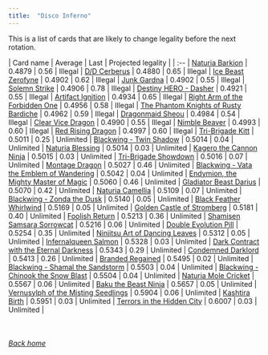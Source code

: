 ```yaml
---
title:  "Disco Inferno"
---
```


This is a list of cards that are likely to change legality before the next rotation.

| Card name | Average | Last | Projected legality |
| :-- |
[Naturia Barkion](https://db.ygoprodeck.com/card/?search=Naturia%20Barkion) | 0.4879 | 0.56 | Illegal |
[D/D Cerberus](https://db.ygoprodeck.com/card/?search=D/D%20Cerberus) | 0.4880 | 0.65 | Illegal |
[Ice Beast Zerofyne](https://db.ygoprodeck.com/card/?search=Ice%20Beast%20Zerofyne) | 0.4902 | 0.62 | Illegal |
[Junk Gardna](https://db.ygoprodeck.com/card/?search=Junk%20Gardna) | 0.4902 | 0.55 | Illegal |
[Solemn Strike](https://db.ygoprodeck.com/card/?search=Solemn%20Strike) | 0.4906 | 0.78 | Illegal |
[Destiny HERO - Dasher](https://db.ygoprodeck.com/card/?search=Destiny%20HERO%20-%20Dasher) | 0.4921 | 0.55 | Illegal |
[Artifact Ignition](https://db.ygoprodeck.com/card/?search=Artifact%20Ignition) | 0.4934 | 0.65 | Illegal |
[Right Arm of the Forbidden One](https://db.ygoprodeck.com/card/?search=Right%20Arm%20of%20the%20Forbidden%20One) | 0.4956 | 0.58 | Illegal |
[The Phantom Knights of Rusty Bardiche](https://db.ygoprodeck.com/card/?search=The%20Phantom%20Knights%20of%20Rusty%20Bardiche) | 0.4962 | 0.59 | Illegal |
[Dragonmaid Sheou](https://db.ygoprodeck.com/card/?search=Dragonmaid%20Sheou) | 0.4984 | 0.54 | Illegal |
[Clear Vice Dragon](https://db.ygoprodeck.com/card/?search=Clear%20Vice%20Dragon) | 0.4990 | 0.55 | Illegal |
[Nimble Beaver](https://db.ygoprodeck.com/card/?search=Nimble%20Beaver) | 0.4993 | 0.60 | Illegal |
[Red Rising Dragon](https://db.ygoprodeck.com/card/?search=Red%20Rising%20Dragon) | 0.4997 | 0.60 | Illegal |
[Tri-Brigade Kitt](https://db.ygoprodeck.com/card/?search=Tri-Brigade%20Kitt) | 0.5011 | 0.25 | Unlimited |
[Blackwing - Twin Shadow](https://db.ygoprodeck.com/card/?search=Blackwing%20-%20Twin%20Shadow) | 0.5014 | 0.04 | Unlimited |
[Naturia Blessing](https://db.ygoprodeck.com/card/?search=Naturia%20Blessing) | 0.5014 | 0.03 | Unlimited |
[Kagero the Cannon Ninja](https://db.ygoprodeck.com/card/?search=Kagero%20the%20Cannon%20Ninja) | 0.5015 | 0.03 | Unlimited |
[Tri-Brigade Showdown](https://db.ygoprodeck.com/card/?search=Tri-Brigade%20Showdown) | 0.5016 | 0.07 | Unlimited |
[Montage Dragon](https://db.ygoprodeck.com/card/?search=Montage%20Dragon) | 0.5027 | 0.46 | Unlimited |
[Blackwing - Vata the Emblem of Wandering](https://db.ygoprodeck.com/card/?search=Blackwing%20-%20Vata%20the%20Emblem%20of%20Wandering) | 0.5042 | 0.04 | Unlimited |
[Endymion, the Mighty Master of Magic](https://db.ygoprodeck.com/card/?search=Endymion,%20the%20Mighty%20Master%20of%20Magic) | 0.5060 | 0.46 | Unlimited |
[Gladiator Beast Darius](https://db.ygoprodeck.com/card/?search=Gladiator%20Beast%20Darius) | 0.5070 | 0.42 | Unlimited |
[Naturia Camellia](https://db.ygoprodeck.com/card/?search=Naturia%20Camellia) | 0.5109 | 0.07 | Unlimited |
[Blackwing - Zonda the Dusk](https://db.ygoprodeck.com/card/?search=Blackwing%20-%20Zonda%20the%20Dusk) | 0.5140 | 0.05 | Unlimited |
[Black Feather Whirlwind](https://db.ygoprodeck.com/card/?search=Black%20Feather%20Whirlwind) | 0.5169 | 0.05 | Unlimited |
[Golden Castle of Stromberg](https://db.ygoprodeck.com/card/?search=Golden%20Castle%20of%20Stromberg) | 0.5181 | 0.40 | Unlimited |
[Foolish Return](https://db.ygoprodeck.com/card/?search=Foolish%20Return) | 0.5213 | 0.36 | Unlimited |
[Shamisen Samsara Sorrowcat](https://db.ygoprodeck.com/card/?search=Shamisen%20Samsara%20Sorrowcat) | 0.5216 | 0.06 | Unlimited |
[Double Evolution Pill](https://db.ygoprodeck.com/card/?search=Double%20Evolution%20Pill) | 0.5254 | 0.35 | Unlimited |
[Ninjitsu Art of Dancing Leaves](https://db.ygoprodeck.com/card/?search=Ninjitsu%20Art%20of%20Dancing%20Leaves) | 0.5312 | 0.05 | Unlimited |
[Infernalqueen Salmon](https://db.ygoprodeck.com/card/?search=Infernalqueen%20Salmon) | 0.5328 | 0.03 | Unlimited |
[Dark Contract with the Eternal Darkness](https://db.ygoprodeck.com/card/?search=Dark%20Contract%20with%20the%20Eternal%20Darkness) | 0.5343 | 0.29 | Unlimited |
[Condemned Darklord](https://db.ygoprodeck.com/card/?search=Condemned%20Darklord) | 0.5413 | 0.26 | Unlimited |
[Branded Regained](https://db.ygoprodeck.com/card/?search=Branded%20Regained) | 0.5495 | 0.02 | Unlimited |
[Blackwing - Shamal the Sandstorm](https://db.ygoprodeck.com/card/?search=Blackwing%20-%20Shamal%20the%20Sandstorm) | 0.5503 | 0.04 | Unlimited |
[Blackwing - Chinook the Snow Blast](https://db.ygoprodeck.com/card/?search=Blackwing%20-%20Chinook%20the%20Snow%20Blast) | 0.5504 | 0.04 | Unlimited |
[Naturia Mole Cricket](https://db.ygoprodeck.com/card/?search=Naturia%20Mole%20Cricket) | 0.5567 | 0.06 | Unlimited |
[Baku the Beast Ninja](https://db.ygoprodeck.com/card/?search=Baku%20the%20Beast%20Ninja) | 0.5657 | 0.05 | Unlimited |
[Vernusylph of the Misting Seedlings](https://db.ygoprodeck.com/card/?search=Vernusylph%20of%20the%20Misting%20Seedlings) | 0.5904 | 0.06 | Unlimited |
[Kashtira Birth](https://db.ygoprodeck.com/card/?search=Kashtira%20Birth) | 0.5951 | 0.03 | Unlimited |
[Terrors in the Hidden City](https://db.ygoprodeck.com/card/?search=Terrors%20in%20the%20Hidden%20City) | 0.6007 | 0.03 | Unlimited |

<br>

###### [Back home](index)